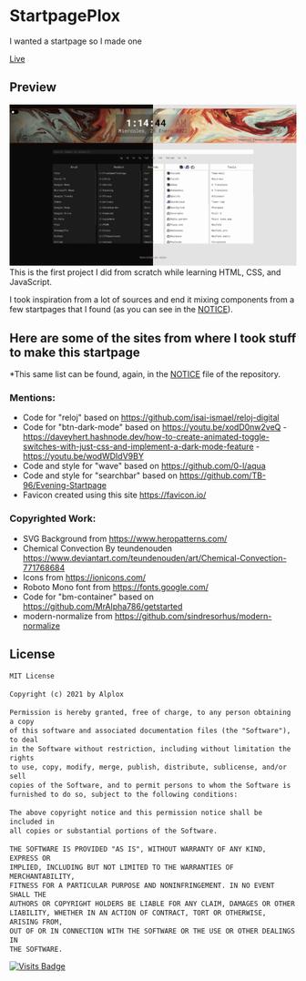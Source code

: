# StartpagePlox
I wanted a startpage so I made one

[Live](https://alplox.github.io/StartpagePlox/)

## Preview
[![](https://raw.githubusercontent.com/Alplox/StartpagePlox/main/assets/img/previews/StartpagePlox%20v2.3.png)](https://alplox.github.io/StartpagePlox/)
This is the first project I did from scratch while learning HTML, CSS, and JavaScript.

I took inspiration from a lot of sources and end it mixing components from a few startpages that I found (as you can see in the [NOTICE](https://github.com/Alplox/StartpagePlox/blob/main/NOTICE.md)).

## Here are some of the sites from where I took stuff to make this startpage
*This same list can be found, again, in the [NOTICE](https://github.com/Alplox/StartpagePlox/blob/main/NOTICE.md) file of the repository.
### Mentions:
- Code for "reloj" based on https://github.com/isai-ismael/reloj-digital
- Code for "btn-dark-mode" based on https://youtu.be/xodD0nw2veQ - https://daveyhert.hashnode.dev/how-to-create-animated-toggle-switches-with-just-css-and-implement-a-dark-mode-feature - https://youtu.be/wodWDIdV9BY
- Code and style for "wave" based on https://github.com/0-l/aqua
- Code and style for "searchbar" based on https://github.com/TB-96/Evening-Startpage
- Favicon created using this site https://favicon.io/

### Copyrighted Work:
- SVG Background from https://www.heropatterns.com/
- Chemical Convection By teundenouden https://www.deviantart.com/teundenouden/art/Chemical-Convection-771768684
- Icons from https://ionicons.com/
- Roboto Mono font from https://fonts.google.com/
- Code for "bm-container" based on https://github.com/MrAlpha786/getstarted
- modern-normalize from https://github.com/sindresorhus/modern-normalize

## License
```
MIT License

Copyright (c) 2021 by Alplox

Permission is hereby granted, free of charge, to any person obtaining a copy
of this software and associated documentation files (the "Software"), to deal
in the Software without restriction, including without limitation the rights
to use, copy, modify, merge, publish, distribute, sublicense, and/or sell
copies of the Software, and to permit persons to whom the Software is
furnished to do so, subject to the following conditions:

The above copyright notice and this permission notice shall be included in
all copies or substantial portions of the Software.

THE SOFTWARE IS PROVIDED "AS IS", WITHOUT WARRANTY OF ANY KIND, EXPRESS OR
IMPLIED, INCLUDING BUT NOT LIMITED TO THE WARRANTIES OF MERCHANTABILITY,
FITNESS FOR A PARTICULAR PURPOSE AND NONINFRINGEMENT. IN NO EVENT SHALL THE
AUTHORS OR COPYRIGHT HOLDERS BE LIABLE FOR ANY CLAIM, DAMAGES OR OTHER
LIABILITY, WHETHER IN AN ACTION OF CONTRACT, TORT OR OTHERWISE, ARISING FROM,
OUT OF OR IN CONNECTION WITH THE SOFTWARE OR THE USE OR OTHER DEALINGS IN
THE SOFTWARE.
```

[![Visits Badge](https://badges.strrl.dev/visits/Alplox/StartpagePlox)](https://badges.strrl.dev)
